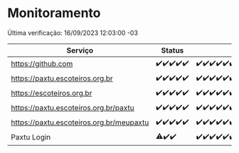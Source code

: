 # Monitoramento

Última verificação: 16/09/2023 12:03:00 -03

|Serviço|Status|Últimas 24h|
|---|---|---|
|https://github.com|<span title="2023-09-11: OK=5">✔️</span><span title="2023-09-12: OK=25">✔️</span><span title="2023-09-13: OK=31">✔️</span><span title="2023-09-14: OK=24">✔️</span><span title="2023-09-15: OK=15">✔️</span>|<span title="15/09/2023 12:05:00 -03 : 200">✔️</span><span title="15/09/2023 13:07:00 -03 : 200">✔️</span><span title="15/09/2023 14:04:00 -03 : 200">✔️</span><span title="15/09/2023 15:07:00 -03 : 200">✔️</span><span title="15/09/2023 16:03:00 -03 : 200">✔️</span><span title="15/09/2023 17:06:00 -03 : 200">✔️</span><span title="15/09/2023 18:03:00 -03 : 200">✔️</span><span title="15/09/2023 19:03:00 -03 : 200">✔️</span><span title="15/09/2023 20:04:00 -03 : 200">✔️</span><span title="15/09/2023 21:27:00 -03 : 200">✔️</span><span title="15/09/2023 22:37:00 -03 : 200">✔️</span><span title="15/09/2023 23:10:00 -03 : 200">✔️</span><span title="16/09/2023 00:06:00 -03 : 200">✔️</span><span title="16/09/2023 01:07:00 -03 : 200">✔️</span><span title="16/09/2023 02:03:00 -03 : 200">✔️</span><span title="16/09/2023 03:07:00 -03 : 200">✔️</span><span title="16/09/2023 04:03:00 -03 : 200">✔️</span><span title="16/09/2023 05:07:00 -03 : 200">✔️</span><span title="16/09/2023 06:03:00 -03 : 200">✔️</span><span title="16/09/2023 07:04:00 -03 : 200">✔️</span><span title="16/09/2023 08:02:00 -03 : 200">✔️</span><span title="16/09/2023 09:09:00 -03 : 200">✔️</span><span title="16/09/2023 10:03:00 -03 : 200">✔️</span><span title="16/09/2023 11:03:00 -03 : 200">✔️</span><span title="16/09/2023 12:03:00 -03 : 200">✔️</span>|
|https://paxtu.escoteiros.org.br|<span title="2023-09-11: OK=5">✔️</span><span title="2023-09-12: OK=25">✔️</span><span title="2023-09-13: OK=31">✔️</span><span title="2023-09-14: OK=24">✔️</span><span title="2023-09-15: OK=15">✔️</span>|<span title="15/09/2023 12:05:00 -03 : 200">✔️</span><span title="15/09/2023 13:07:00 -03 : 200">✔️</span><span title="15/09/2023 14:04:00 -03 : 200">✔️</span><span title="15/09/2023 15:07:00 -03 : 200">✔️</span><span title="15/09/2023 16:03:00 -03 : 200">✔️</span><span title="15/09/2023 17:06:00 -03 : 200">✔️</span><span title="15/09/2023 18:03:00 -03 : 200">✔️</span><span title="15/09/2023 19:03:00 -03 : 200">✔️</span><span title="15/09/2023 20:04:00 -03 : 200">✔️</span><span title="15/09/2023 21:27:00 -03 : 200">✔️</span><span title="15/09/2023 22:37:00 -03 : 200">✔️</span><span title="15/09/2023 23:10:00 -03 : 200">✔️</span><span title="16/09/2023 00:06:00 -03 : 200">✔️</span><span title="16/09/2023 01:07:00 -03 : 200">✔️</span><span title="16/09/2023 02:03:00 -03 : 200">✔️</span><span title="16/09/2023 03:07:00 -03 : 200">✔️</span><span title="16/09/2023 04:03:00 -03 : 200">✔️</span><span title="16/09/2023 05:07:00 -03 : 200">✔️</span><span title="16/09/2023 06:03:00 -03 : 200">✔️</span><span title="16/09/2023 07:04:00 -03 : 200">✔️</span><span title="16/09/2023 08:02:00 -03 : 200">✔️</span><span title="16/09/2023 09:09:00 -03 : 200">✔️</span><span title="16/09/2023 10:03:00 -03 : 200">✔️</span><span title="16/09/2023 11:03:00 -03 : 200">✔️</span><span title="16/09/2023 12:03:00 -03 : 200">✔️</span>|
|https://escoteiros.org.br|<span title="2023-09-11: OK=5">✔️</span><span title="2023-09-12: OK=25">✔️</span><span title="2023-09-13: OK=31">✔️</span><span title="2023-09-14: OK=24">✔️</span><span title="2023-09-15: OK=15">✔️</span>|<span title="15/09/2023 12:05:00 -03 : 200">✔️</span><span title="15/09/2023 13:07:00 -03 : 200">✔️</span><span title="15/09/2023 14:04:00 -03 : 200">✔️</span><span title="15/09/2023 15:07:00 -03 : 200">✔️</span><span title="15/09/2023 16:03:00 -03 : 200">✔️</span><span title="15/09/2023 17:06:00 -03 : 200">✔️</span><span title="15/09/2023 18:03:00 -03 : 200">✔️</span><span title="15/09/2023 19:03:00 -03 : 200">✔️</span><span title="15/09/2023 20:04:00 -03 : 200">✔️</span><span title="15/09/2023 21:27:00 -03 : 200">✔️</span><span title="15/09/2023 22:37:00 -03 : 200">✔️</span><span title="15/09/2023 23:10:00 -03 : 200">✔️</span><span title="16/09/2023 00:06:00 -03 : 200">✔️</span><span title="16/09/2023 01:07:00 -03 : 200">✔️</span><span title="16/09/2023 02:03:00 -03 : 200">✔️</span><span title="16/09/2023 03:07:00 -03 : 200">✔️</span><span title="16/09/2023 04:03:00 -03 : 200">✔️</span><span title="16/09/2023 05:07:00 -03 : 200">✔️</span><span title="16/09/2023 06:03:00 -03 : 200">✔️</span><span title="16/09/2023 07:04:00 -03 : 200">✔️</span><span title="16/09/2023 08:02:00 -03 : 200">✔️</span><span title="16/09/2023 09:09:00 -03 : 200">✔️</span><span title="16/09/2023 10:03:00 -03 : 200">✔️</span><span title="16/09/2023 11:03:00 -03 : 200">✔️</span><span title="16/09/2023 12:03:00 -03 : 200">✔️</span>|
|https://paxtu.escoteiros.org.br/paxtu|<span title="2023-09-11: OK=1">✔️</span><span title="2023-09-12: OK=25">✔️</span><span title="2023-09-13: OK=31">✔️</span><span title="2023-09-14: OK=24">✔️</span><span title="2023-09-15: OK=15">✔️</span>|<span title="15/09/2023 12:05:00 -03 : 200">✔️</span><span title="15/09/2023 13:07:00 -03 : 200">✔️</span><span title="15/09/2023 14:04:00 -03 : 200">✔️</span><span title="15/09/2023 15:07:00 -03 : 200">✔️</span><span title="15/09/2023 16:03:00 -03 : 200">✔️</span><span title="15/09/2023 17:06:00 -03 : 200">✔️</span><span title="15/09/2023 18:03:00 -03 : 200">✔️</span><span title="15/09/2023 19:03:00 -03 : 200">✔️</span><span title="15/09/2023 20:04:00 -03 : 200">✔️</span><span title="15/09/2023 21:27:00 -03 : 200">✔️</span><span title="15/09/2023 22:37:00 -03 : 200">✔️</span><span title="15/09/2023 23:10:00 -03 : 200">✔️</span><span title="16/09/2023 00:06:00 -03 : 200">✔️</span><span title="16/09/2023 01:07:00 -03 : 200">✔️</span><span title="16/09/2023 02:03:00 -03 : 200">✔️</span><span title="16/09/2023 03:07:00 -03 : 200">✔️</span><span title="16/09/2023 04:03:00 -03 : 200">✔️</span><span title="16/09/2023 05:07:00 -03 : 200">✔️</span><span title="16/09/2023 06:03:00 -03 : 200">✔️</span><span title="16/09/2023 07:04:00 -03 : 200">✔️</span><span title="16/09/2023 08:02:00 -03 : 200">✔️</span><span title="16/09/2023 09:09:00 -03 : 200">✔️</span><span title="16/09/2023 10:04:00 -03 : 200">✔️</span><span title="16/09/2023 11:03:00 -03 : 200">✔️</span><span title="16/09/2023 12:03:00 -03 : 200">✔️</span>|
|https://paxtu.escoteiros.org.br/meupaxtu|<span title="2023-09-11: OK=1">✔️</span><span title="2023-09-12: OK=25">✔️</span><span title="2023-09-13: OK=31">✔️</span><span title="2023-09-14: OK=24">✔️</span><span title="2023-09-15: OK=15">✔️</span>|<span title="15/09/2023 12:05:00 -03 : 200">✔️</span><span title="15/09/2023 13:07:00 -03 : 200">✔️</span><span title="15/09/2023 14:04:00 -03 : 200">✔️</span><span title="15/09/2023 15:07:00 -03 : 200">✔️</span><span title="15/09/2023 16:03:00 -03 : 200">✔️</span><span title="15/09/2023 17:06:00 -03 : 200">✔️</span><span title="15/09/2023 18:03:00 -03 : 200">✔️</span><span title="15/09/2023 19:03:00 -03 : 200">✔️</span><span title="15/09/2023 20:04:00 -03 : 200">✔️</span><span title="15/09/2023 21:27:00 -03 : 200">✔️</span><span title="15/09/2023 22:37:00 -03 : 200">✔️</span><span title="15/09/2023 23:10:00 -03 : 200">✔️</span><span title="16/09/2023 00:06:00 -03 : 200">✔️</span><span title="16/09/2023 01:07:00 -03 : 200">✔️</span><span title="16/09/2023 02:03:00 -03 : 200">✔️</span><span title="16/09/2023 03:07:00 -03 : 200">✔️</span><span title="16/09/2023 04:03:00 -03 : 200">✔️</span><span title="16/09/2023 05:07:00 -03 : 200">✔️</span><span title="16/09/2023 06:03:00 -03 : 200">✔️</span><span title="16/09/2023 07:04:00 -03 : 200">✔️</span><span title="16/09/2023 08:02:00 -03 : 200">✔️</span><span title="16/09/2023 09:09:00 -03 : 200">✔️</span><span title="16/09/2023 10:04:00 -03 : 200">✔️</span><span title="16/09/2023 11:03:00 -03 : 200">✔️</span><span title="16/09/2023 12:03:00 -03 : 200">✔️</span>|
|Paxtu Login|<span title="2023-09-13: OK=24, Falhas=6">⚠️</span><span title="2023-09-14: OK=24">✔️</span><span title="2023-09-15: OK=15">✔️</span>|<span title="15/09/2023 12:05:00 -03 : 200">✔️</span><span title="15/09/2023 13:07:00 -03 : 200">✔️</span><span title="15/09/2023 14:04:00 -03 : 200">✔️</span><span title="15/09/2023 15:07:00 -03 : 200">✔️</span><span title="15/09/2023 16:03:00 -03 : 200">✔️</span><span title="15/09/2023 17:06:00 -03 : 200">✔️</span><span title="15/09/2023 18:03:00 -03 : 200">✔️</span><span title="15/09/2023 19:03:00 -03 : 200">✔️</span><span title="15/09/2023 20:04:00 -03 : 200">✔️</span><span title="15/09/2023 21:27:00 -03 : 200">✔️</span><span title="15/09/2023 22:37:00 -03 : 200">✔️</span><span title="15/09/2023 23:10:00 -03 : 200">✔️</span><span title="16/09/2023 00:06:00 -03 : 200">✔️</span><span title="16/09/2023 01:07:00 -03 : 200">✔️</span><span title="16/09/2023 02:03:00 -03 : 200">✔️</span><span title="16/09/2023 03:07:00 -03 : 200">✔️</span><span title="16/09/2023 04:03:00 -03 : 200">✔️</span><span title="16/09/2023 05:07:00 -03 : 200">✔️</span><span title="16/09/2023 06:03:00 -03 : 200">✔️</span><span title="16/09/2023 07:04:00 -03 : 200">✔️</span><span title="16/09/2023 08:02:00 -03 : 200">✔️</span><span title="16/09/2023 09:09:00 -03 : 200">✔️</span><span title="16/09/2023 10:04:00 -03 : 200">✔️</span><span title="16/09/2023 11:03:00 -03 : 200">✔️</span><span title="16/09/2023 12:03:00 -03 : 200">✔️</span>|
